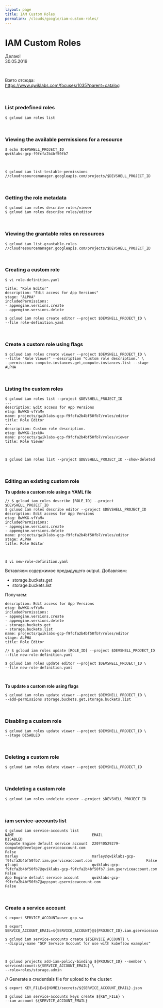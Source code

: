 ```yaml
---
layout: page
title: IAM Custom Roles
permalink: /clouds/google/iam-custom-roles/
---
```


# IAM Custom Roles


Делаю!  
30.05.2019

<br/>

Взято отсюда:  
https://www.qwiklabs.com/focuses/1035?parent=catalog


<br/>

### List predefined roles

    $ gcloud iam roles list

<br/>

### Viewing the available permissions for a resource

    $ echo $DEVSHELL_PROJECT_ID
    qwiklabs-gcp-f9fcfa2b4bf50fb7

<br/>

    $ gcloud iam list-testable-permissions //cloudresourcemanager.googleapis.com/projects/$DEVSHELL_PROJECT_ID

<br/>

### Getting the role metadata

    $ gcloud iam roles describe roles/viewer
    $ gcloud iam roles describe roles/editor

<br/>

### Viewing the grantable roles on resources

    $ gcloud iam list-grantable-roles //cloudresourcemanager.googleapis.com/projects/$DEVSHELL_PROJECT_ID

<br/>

### Creating a custom role

    $ vi role-definition.yaml

```
title: "Role Editor"
description: "Edit access for App Versions"
stage: "ALPHA"
includedPermissions:
- appengine.versions.create
- appengine.versions.delete

```

    $ gcloud iam roles create editor --project $DEVSHELL_PROJECT_ID \
    --file role-definition.yaml

<br/>

### Create a custom role using flags


    $ gcloud iam roles create viewer --project $DEVSHELL_PROJECT_ID \
    --title "Role Viewer" --description "Custom role description." \
    --permissions compute.instances.get,compute.instances.list --stage ALPHA

<br/>

### Listing the custom roles


    $ gcloud iam roles list --project $DEVSHELL_PROJECT_ID
    ---
    description: Edit access for App Versions
    etag: BwWKG-vfYaM=
    name: projects/qwiklabs-gcp-f9fcfa2b4bf50fb7/roles/editor
    title: Role Editor
    ---
    description: Custom role description.
    etag: BwWKG-1zxk0=
    name: projects/qwiklabs-gcp-f9fcfa2b4bf50fb7/roles/viewer
    title: Role Viewer

<br/>

    $ gcloud iam roles list --project $DEVSHELL_PROJECT_ID --show-deleted

<br/>

### Editing an existing custom role


**To update a custom role using a YAML file**


    // $ gcloud iam roles describe [ROLE_ID] --project $DEVSHELL_PROJECT_ID
    $ gcloud iam roles describe editor --project $DEVSHELL_PROJECT_ID
    description: Edit access for App Versions
    etag: BwWKG-vfYaM=
    includedPermissions:
    - appengine.versions.create
    - appengine.versions.delete
    name: projects/qwiklabs-gcp-f9fcfa2b4bf50fb7/roles/editor
    stage: ALPHA
    title: Role Editor


<br/>

    $ vi new-role-definition.yaml

Вставляем содержимое предыдущего output.
Добавляем:

  - storage.buckets.get
  - storage.buckets.list

Получаем:

```
description: Edit access for App Versions
etag: BwWKG-vfYaM=
includedPermissions:
- appengine.versions.create
- appengine.versions.delete
- storage.buckets.get
- storage.buckets.list
name: projects/qwiklabs-gcp-f9fcfa2b4bf50fb7/roles/editor
stage: ALPHA
title: Role Editor
```


    // $ gcloud iam roles update [ROLE_ID] --project $DEVSHELL_PROJECT_ID
    --file new-role-definition.yaml

    $ gcloud iam roles update editor --project $DEVSHELL_PROJECT_ID \
    --file new-role-definition.yaml


<br/>

**To update a custom role using flags**

    $ gcloud iam roles update viewer --project $DEVSHELL_PROJECT_ID \
    --add-permissions storage.buckets.get,storage.buckets.list

<br/>

### Disabling a custom role

    $ gcloud iam roles update viewer --project $DEVSHELL_PROJECT_ID \
    --stage DISABLED

<br/>

### Deleting a custom role

    $ gcloud iam roles delete viewer --project $DEVSHELL_PROJECT_ID

<br/>

### Undeleting a custom role

    $ gcloud iam roles undelete viewer --project $DEVSHELL_PROJECT_ID







<br/>

### iam service-accounts list

    $ gcloud iam service-accounts list
    NAME                                    EMAIL                                                                                DISABLED
    Compute Engine default service account  220740529279-compute@developer.gserviceaccount.com                                   False
    marley                                  marley@qwiklabs-gcp-f9fcfa2b4bf50fb7.iam.gserviceaccount.com                         False
    ql-api                                  qwiklabs-gcp-f9fcfa2b4bf50fb7@qwiklabs-gcp-f9fcfa2b4bf50fb7.iam.gserviceaccount.com  False
    App Engine default service account      qwiklabs-gcp-f9fcfa2b4bf50fb7@appspot.gserviceaccount.com                            False


<br/>

### Create a service account

    $ export SERVICE_ACCOUNT=user-gcp-sa

    $ export SERVICE_ACCOUNT_EMAIL=${SERVICE_ACCOUNT}@${PROJECT_ID}.iam.gserviceaccount.com

    $ gcloud iam service-accounts create ${SERVICE_ACCOUNT} \
    --display-name "GCP Service Account for use with kubeflow examples"

<br/>

    $ gcloud projects add-iam-policy-binding ${PROJECT_ID} --member \
    serviceAccount:${SERVICE_ACCOUNT_EMAIL} \
    --role=roles/storage.admin

// Generate a credentials file for upload to the cluster:

    $ export KEY_FILE=${HOME}/secrets/${SERVICE_ACCOUNT_EMAIL}.json

    $ gcloud iam service-accounts keys create ${KEY_FILE} \
    --iam-account ${SERVICE_ACCOUNT_EMAIL}
